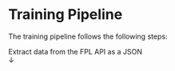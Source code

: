 # Training Pipeline

The training pipeline follows the following steps:

Extract data from the FPL API as a JSON <br>
↓ <br>
